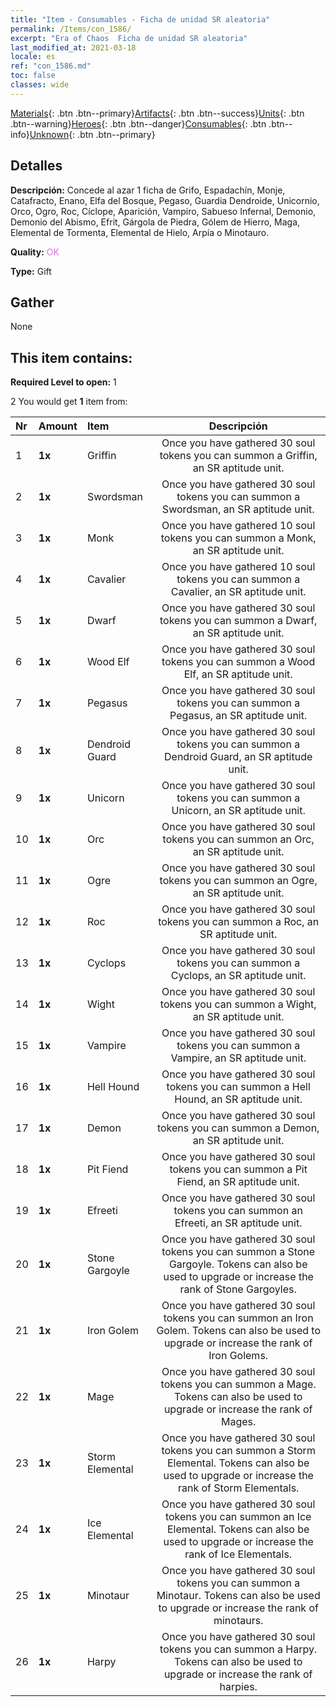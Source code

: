 ```yaml
---
title: "Item - Consumables - Ficha de unidad SR aleatoria"
permalink: /Items/con_1586/
excerpt: "Era of Chaos  Ficha de unidad SR aleatoria"
last_modified_at: 2021-03-18
locale: es
ref: "con_1586.md"
toc: false
classes: wide
---
```

 [Materials](/es/Items/){: .btn .btn--primary}[Artifacts](/es/Items/Artifacts/){: .btn .btn--success}[Units](/es/Items/Units/){: .btn .btn--warning}[Heroes](/es/Items/Heroes/){: .btn .btn--danger}[Consumables](/es/Items/Consumables/){: .btn .btn--info}[Unknown](/es/Items/Unknown/){: .btn .btn--primary}

## Detalles
 **Descripción:** Concede al azar 1 ficha de Grifo, Espadachín, Monje, Catafracto, Enano, Elfa del Bosque, Pegaso, Guardia Dendroide, Unicornio, Orco, Ogro, Roc, Cíclope, Aparición, Vampiro, Sabueso Infernal, Demonio, Demonio del Abismo, Efrit, Gárgola de Piedra, Gólem de Hierro, Maga, Elemental de Tormenta, Elemental de Hielo, Arpía o Minotauro.

 **Quality:** <span style="color: #DA70D6">OK</span>

 **Type:** Gift

## Gather

  None

## This item contains:

 **Required Level to open:** 1

 2 You would get **1** item  from:

  | Nr | Amount |     Item    | Descripción |
  |:---|:-------|:------------|:-----------:|
  | 1 |  **1x** | Griffin | Once you have gathered 30 soul tokens you can summon a Griffin, an SR aptitude unit.  | 
  | 2 |  **1x** | Swordsman | Once you have gathered 30 soul tokens you can summon a Swordsman, an SR aptitude unit.  | 
  | 3 |  **1x** | Monk | Once you have gathered 10 soul tokens you can summon a Monk, an SR aptitude unit.  | 
  | 4 |  **1x** | Cavalier  | Once you have gathered 10 soul tokens you can summon a Cavalier, an SR aptitude unit.  | 
  | 5 |  **1x** | Dwarf | Once you have gathered 30 soul tokens you can summon a Dwarf, an SR aptitude unit.  | 
  | 6 |  **1x** | Wood Elf | Once you have gathered 30 soul tokens you can summon a Wood Elf, an SR aptitude unit.  | 
  | 7 |  **1x** | Pegasus | Once you have gathered 30 soul tokens you can summon a Pegasus, an SR aptitude unit.  | 
  | 8 |  **1x** | Dendroid Guard | Once you have gathered 30 soul tokens you can summon a Dendroid Guard, an SR aptitude unit.  | 
  | 9 |  **1x** | Unicorn | Once you have gathered 30 soul tokens you can summon a Unicorn, an SR aptitude unit.  | 
  | 10 |  **1x** | Orc | Once you have gathered 30 soul tokens you can summon an Orc, an SR aptitude unit.  | 
  | 11 |  **1x** | Ogre | Once you have gathered 30 soul tokens you can summon an Ogre, an SR aptitude unit.  | 
  | 12 |  **1x** | Roc | Once you have gathered 30 soul tokens you can summon a Roc, an SR aptitude unit.  | 
  | 13 |  **1x** | Cyclops | Once you have gathered 30 soul tokens you can summon a Cyclops, an SR aptitude unit.  | 
  | 14 |  **1x** | Wight | Once you have gathered 30 soul tokens you can summon a Wight, an SR aptitude unit.  | 
  | 15 |  **1x** | Vampire | Once you have gathered 30 soul tokens you can summon a Vampire, an SR aptitude unit.  | 
  | 16 |  **1x** | Hell Hound | Once you have gathered 30 soul tokens you can summon a Hell Hound, an SR aptitude unit.  | 
  | 17 |  **1x** | Demon | Once you have gathered 30 soul tokens you can summon a Demon, an SR aptitude unit.  | 
  | 18 |  **1x** | Pit Fiend | Once you have gathered 30 soul tokens you can summon a Pit Fiend, an SR aptitude unit.  | 
  | 19 |  **1x** | Efreeti | Once you have gathered 30 soul tokens you can summon an Efreeti, an SR aptitude unit.  | 
  | 20 |  **1x** | Stone Gargoyle | Once you have gathered 30 soul tokens you can summon a Stone Gargoyle. Tokens can also be used to upgrade or increase the rank of Stone Gargoyles.  | 
  | 21 |  **1x** | Iron Golem | Once you have gathered 30 soul tokens you can summon an Iron Golem. Tokens can also be used to upgrade or increase the rank of Iron Golems.  | 
  | 22 |  **1x** | Mage | Once you have gathered 30 soul tokens you can summon a Mage. Tokens can also be used to upgrade or increase the rank of Mages.  | 
  | 23 |  **1x** | Storm Elemental | Once you have gathered 30 soul tokens you can summon a Storm Elemental. Tokens can also be used to upgrade or increase the rank of Storm Elementals.  | 
  | 24 |  **1x** | Ice Elemental | Once you have gathered 30 soul tokens you can summon an Ice Elemental. Tokens can also be used to upgrade or increase the rank of Ice Elementals.  | 
  | 25 |  **1x** | Minotaur | Once you have gathered 30 soul tokens you can summon a Minotaur. Tokens can also be used to upgrade or increase the rank of minotaurs.  | 
  | 26 |  **1x** | Harpy | Once you have gathered 30 soul tokens you can summon a Harpy. Tokens can also be used to upgrade or increase the rank of harpies.  | 
